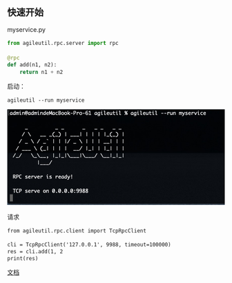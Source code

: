 ## 快速开始
myservice.py
```python
from agileutil.rpc.server import rpc

@rpc
def add(n1, n2):
    return n1 + n2
```
启动：
```shell
agileutil --run myservice
```
![pic2.png](./docs/pic2.png)


请求
```
from agileutil.rpc.client import TcpRpcClient

cli = TcpRpcClient('127.0.0.1', 9988, timeout=100000)
res = cli.add(1, 2
print(res)
``` 

[文档](./DETAIL.md)